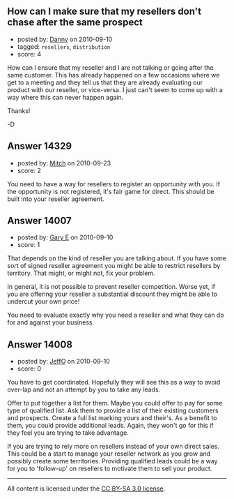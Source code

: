 ## How can I make sure that my resellers don't chase after the same prospect

- posted by: [Danny](https://stackexchange.com/users/-1/2578-danny) on 2010-09-10
- tagged: `resellers`, `distribution`
- score: 4

How can I ensure that my reseller and I are not talking or going after the same customer. This has already happened on a few occasions where we get to a meeting and they tell us that they are already evaluating our product with our reseller, or vice-versa. I just can't seem to come up with a way where this can never happen again. 

Thanks!

-D


## Answer 14329

- posted by: [Mitch](https://stackexchange.com/users/-1/747-mitch) on 2010-09-23
- score: 2

You need to have a way for resellers to register an opportunity with you.  If the opportunity is not registered, it's fair game for direct.  This should be built into your reseller agreement.


## Answer 14007

- posted by: [Gary E](https://stackexchange.com/users/-1/2587-gary-e) on 2010-09-10
- score: 1

That depends on the kind of reseller you are talking about. If you have some sort of signed reseller agreement you might be able to restrict resellers by territory. That might, or might not, fix your problem.

In general, it is not possible to prevent reseller competition. Worse yet, if you are offering your reseller a substantial discount they might be able to undercut your own price!

You need to evaluate exactly why you need a reseller and what they can do for and against your business.



## Answer 14008

- posted by: [JeffO](https://stackexchange.com/users/-1/1796-jeffo) on 2010-09-10
- score: 0

You have to get coordinated. Hopefully they will see this as a way to avoid over-lap and not an attempt by you to take any leads. 

Offer to put together a list for them. Maybe you could offer to pay for some type of qualified list. Ask them to provide a list of their existing customers and prospects. Create a full list marking yours and their's. As a benefit to them, you could provide additional leads. Again, they won't go for this if they feel you are trying to take advantage. 

If you are trying to rely more on resellers instead of your own direct sales. This could be a start to manage your reseller network as you grow and possibly create some territories. Providing qualified leads could be a way for you to 'follow-up' on resellers to motivate them to sell your product.



---

All content is licensed under the [CC BY-SA 3.0 license](https://creativecommons.org/licenses/by-sa/3.0/).
